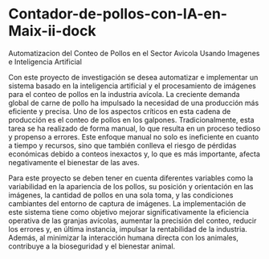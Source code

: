 # Contador-de-pollos-con-IA-en-Maix-ii-dock
Automatizacion del Conteo de Pollos en el Sector Avicola Usando Imagenes e Inteligencia Artificial

Con este proyecto de investigación se desea automatizar e implementar un sistema basado en la inteligencia artificial y el procesamiento de imágenes para el conteo de pollos en la industria avícola. La creciente demanda global de carne de pollo ha impulsado la necesidad de una producción más eficiente y precisa. Uno de los aspectos críticos en esta cadena de producción es el conteo de pollos en los galpones. Tradicionalmente, esta tarea se ha realizado de forma manual, lo que resulta en un proceso tedioso y propenso a errores. Este enfoque manual no solo es ineficiente en cuanto a tiempo y recursos, sino que también conlleva el riesgo de pérdidas económicas debido a conteos inexactos y, lo que es más importante, afecta negativamente el bienestar de las aves. 

Para este proyecto se deben tener en cuenta diferentes variables como la variabilidad en la apariencia de los pollos, su posición y orientación en las imágenes, la cantidad de pollos en una sola toma, y las condiciones cambiantes del entorno de captura de imágenes. La implementación de este sistema tiene como objetivo mejorar significativamente la eficiencia operativa de las granjas avícolas, aumentar la precisión del conteo, reducir los errores y, en última instancia, impulsar la rentabilidad de la industria. Además, al minimizar la interacción humana directa con los animales, contribuye a la bioseguridad y el bienestar animal.
